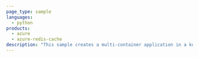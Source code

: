 ```yaml
---
page_type: sample
languages:
  - python
products:
  - azure
  - azure-redis-cache
description: "This sample creates a multi-container application in a kubernetes cluster."
---
```


